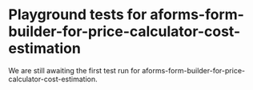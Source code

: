# Playground tests for aforms-form-builder-for-price-calculator-cost-estimation
We are still awaiting the first test run for aforms-form-builder-for-price-calculator-cost-estimation.
